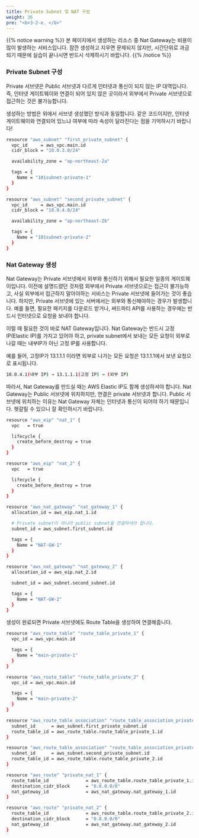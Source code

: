 ```yaml
---
title: Private Subnet 및 NAT 구성
weight: 36
pre: "<b>3-2-e. </b>"
---
```


{{% notice warning %}}
본 페이지에서 생성하는 리소스 중 Nat Gateway는 비용이 많이 발생하는 서비스입니다. 잠깐 생성하고 지우면 문제되지 않지만, 시간단위로 과금되기 때문에 실습이 끝나시면 반드시 삭제하시기 바랍니다.
{{% /notice %}}

### Private Subnet 구성

Private 서브넷은 Public 서브넷과 다르게 인터넷과 통신이 되지 않는 IP 대역입니다. 즉, 인터넷 게이트웨이와 연결이 되어 있지 않은 곳이라서 외부에서 Private 서브넷으로 접근하는 것은 불가능합니다.

생성하는 방법은 위에서 서브넷 생성했던 방식과 동일합니다. 같은 코드이지만, 인터넷 게이트웨이와 연결되어 있느냐 여부에 따라 속성이 달라진다는 점을 기억하시기 바랍니다!

```bash
resource "aws_subnet" "first_private_subnet" {
  vpc_id     = aws_vpc.main.id
  cidr_block = "10.0.3.0/24"

  availability_zone = "ap-northeast-2a"

  tags = {
    Name = "101subnet-private-1"
  }
}

resource "aws_subnet" "second_private_subnet" {
  vpc_id     = aws_vpc.main.id
  cidr_block = "10.0.4.0/24"

  availability_zone = "ap-northeast-2b"

  tags = {
    Name = "101subnet-private-2"
  }
}
```

### Nat Gateway 생성

Nat Gateway는 Private 서브넷에서 외부와 통신하기 위해서 필요한 일종의 게이트웨이입니다. 이전에 설명드렸던 것처럼 외부에서 Private 서브넷으로는 접근이 불가능하고, 사실 외부에서 접근하지 말아야하는 서비스는 Private 서브넷에 들어가는 것이 좋습니다. 하지만, Private 서브넷에 있는 서버에서는 외부와 통신해야하는 경우가 발생합니다. 예를 들면, 필요한 패키지를 다운로드 받거나, 써드파티 API를 사용하는 경우에는 반드시 인터넷으로 요청을 보내야 합니다.

이럴 때 필요한 것이 바로 NAT Gateway입니다. Nat Gateway는 반드시 고정 IP(Elastic IP)를 가지고 있어야 하고, private subnet에서 보내는 모든 요청이 외부로 나갈 때는 내부IP가 아닌 고정 IP를 사용합니다.

예를 들어, 고정IP가 13.1.1.1 이라면 외부로 나가는 모든 요청은 13.1.1.1에서 보낸 요청으로 표시됩니다.

```bash
10.0.4.1(내부 IP) → 13.1.1.1(고정 IP) → (외부 IP)
```

따라서, Nat Gateway를 만드실 때는 AWS Elastic IP도 함께 생성하셔야 합니다. Nat Gateway는 Public 서브넷에 위치하지만, 연결은 private 서브넷과 합니다. Public 서브넷에 위치하는 이유는 Nat Gateway 자체는 인터넷과 통신이 되어야 하기 때문입니다. 헷갈릴 수 있으니 잘 확인하시기 바랍니다.

```bash
resource "aws_eip" "nat_1" {
  vpc   = true

  lifecycle {
    create_before_destroy = true
  }
}

resource "aws_eip" "nat_2" {
  vpc   = true

  lifecycle {
    create_before_destroy = true
  }
}

resource "aws_nat_gateway" "nat_gateway_1" {
  allocation_id = aws_eip.nat_1.id

  # Private subnet이 아니라 public subnet을 연결하셔야 합니다.
  subnet_id = aws_subnet.first_subnet.id

  tags = {
    Name = "NAT-GW-1"
  }
}

resource "aws_nat_gateway" "nat_gateway_2" {
  allocation_id = aws_eip.nat_2.id

  subnet_id = aws_subnet.second_subnet.id

  tags = {
    Name = "NAT-GW-2"
  }
}
```

생성이 완료되면 Private 서브넷에도 Route Table을 생성하여 연결해줍니다.

```bash
resource "aws_route_table" "route_table_private_1" {
  vpc_id = aws_vpc.main.id

  tags = {
    Name = "main-private-1"
  }
}

resource "aws_route_table" "route_table_private_2" {
  vpc_id = aws_vpc.main.id

  tags = {
    Name = "main-private-2"
  }
}

resource "aws_route_table_association" "route_table_association_private_1" {
  subnet_id      = aws_subnet.first_private_subnet.id
  route_table_id = aws_route_table.route_table_private_1.id
}

resource "aws_route_table_association" "route_table_association_private_2" {
  subnet_id      = aws_subnet.second_private_subnet.id
  route_table_id = aws_route_table.route_table_private_2.id
}

resource "aws_route" "private_nat_1" {
  route_table_id              = aws_route_table.route_table_private_1.id
  destination_cidr_block      = "0.0.0.0/0"
  nat_gateway_id              = aws_nat_gateway.nat_gateway_1.id
}

resource "aws_route" "private_nat_2" {
  route_table_id              = aws_route_table.route_table_private_2.id
  destination_cidr_block      = "0.0.0.0/0"
  nat_gateway_id              = aws_nat_gateway.nat_gateway_2.id
}
```
